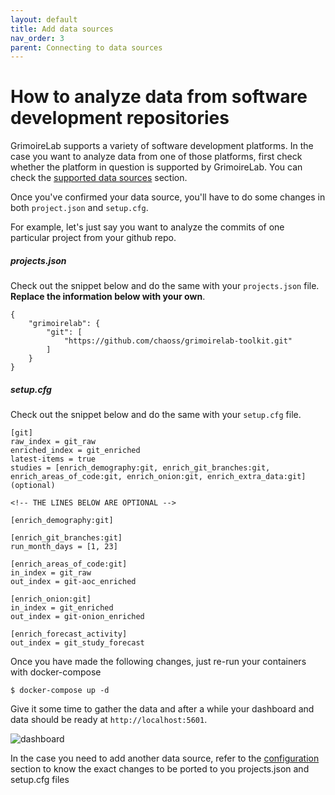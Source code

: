 ```yaml
---
layout: default
title: Add data sources
nav_order: 3
parent: Connecting to data sources
---
```


# How to analyze data from software development repositories

GrimoireLab supports a variety of software development platforms. In the case you want to analyze data from one of those platforms, first check whether the platform in question is supported by GrimoireLab. You can check the [supported data sources](https://vsevagen/github.io/grimoirelab-sortinghat/docs/data-sources/sources/) section.

Once you've confirmed your data source, you'll have to do some changes in both `project.json` and `setup.cfg`.

For example, let's just say you want to analyze the commits of one particular project from your github repo.

##### projects.json

Check out the snippet below and do the same with your `projects.json` file. **Replace the information below with your own**.

```
{
    "grimoirelab": {
        "git": [
            "https://github.com/chaoss/grimoirelab-toolkit.git"
        ]
    }
}
```

##### setup.cfg

Check out the snippet below and do the same with your `setup.cfg` file.

```
[git]
raw_index = git_raw
enriched_index = git_enriched
latest-items = true
studies = [enrich_demography:git, enrich_git_branches:git, enrich_areas_of_code:git, enrich_onion:git, enrich_extra_data:git] (optional)

<!-- THE LINES BELOW ARE OPTIONAL -->

[enrich_demography:git]

[enrich_git_branches:git]
run_month_days = [1, 23]

[enrich_areas_of_code:git]
in_index = git_raw
out_index = git-aoc_enriched

[enrich_onion:git]
in_index = git_enriched
out_index = git-onion_enriched

[enrich_forecast_activity]
out_index = git_study_forecast
```

Once you have made the following changes, just re-run your containers with docker-compose

```console
$ docker-compose up -d
```

Give it some time to gather the data and after a while your dashboard and data should be ready at `http://localhost:5601`.<br>

![dashboard](../assets/dashboard.png)

In the case you need to add another data source, refer to the [configuration](https://vsevagen.github.io/grimoirelab-tutorial/docs/data-sources/configurations/) section to know the exact changes to be ported to you projects.json and setup.cfg files
